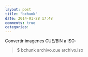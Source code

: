 ```yaml
---
layout: post
title: "bchunk"
date: 2014-01-28 17:48
comments: true
categories: 
---
```

Convertir imagenes CUE/BIN a ISO: 

>$ bchunk archivo.cue archivo.iso

